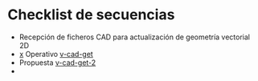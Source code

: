 # Checklist de secuencias
  
  
- Recepción de ficheros CAD para actualización de geometría vectorial 2D
 - [x]() Operativo [v-cad-get](v-cad-get.md)
 - [ ]() Propuesta [v-cad-get-2](v-cad-get-2.md)
 - 
